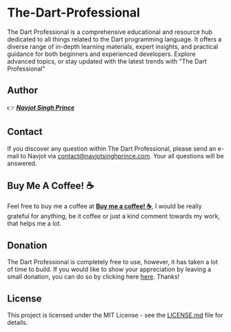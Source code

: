 # The-Dart-Professional

The Dart Professional is a comprehensive educational and resource hub dedicated to all things related to the Dart programming language.
It offers a diverse range of in-depth learning materials, expert insights, and practical guidance for both beginners and experienced developers.
Explore advanced topics, or stay updated with the latest trends with "The Dart Professional"

## Author
:point_right: ***[Navjot Singh Prince](https://github.com/navjotsinghprince)***

## Contact
If you discover any question within The Dart Professional, please send an e-mail to Navjot via [contact@navjotsinghprince.com](mailto:contact@navjotsinghprince.com). Your all questions will be answered.


## Buy Me A Coffee! :coffee: 
Feel free to buy me a coffee at [__Buy me a coffee! :coffee:__]( https://ko-fi.com/princeferozepuria), I would be really grateful for anything, be it coffee or just a kind comment towards my work, that helps me a lot.

## Donation
The Dart Professional is completely free to use, however, it has taken a lot of time to build. If you would like to show your appreciation by leaving a small donation, you can do so by clicking here [here](https://www.paypal.com/paypalme/navjotsinghprince). Thanks!

## License
This project is licensed under the MIT License - see the [LICENSE.md](LICENSE.md)
file for details.
